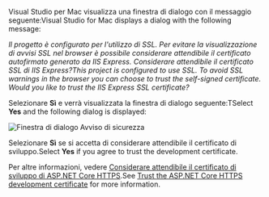 <span data-ttu-id="e4c04-101">Visual Studio per Mac visualizza una finestra di dialogo con il messaggio seguente:</span><span class="sxs-lookup"><span data-stu-id="e4c04-101">Visual Studio for Mac displays a dialog with the following message:</span></span>

<span data-ttu-id="e4c04-102">*Il progetto è configurato per l'utilizzo di SSL. Per evitare la visualizzazione di avvisi SSL nel browser è possibile considerare attendibile il certificato autofirmato generato da IIS Express. Considerare attendibile il certificato SSL di IIS Express?*</span><span class="sxs-lookup"><span data-stu-id="e4c04-102">*This project is configured to use SSL. To avoid SSL warnings in the browser you can choose to trust the self-signed certificate. Would you like to trust the IIS Express SSL certificate?*</span></span>

<span data-ttu-id="e4c04-103">Selezionare **Sì** e verrà visualizzata la finestra di dialogo seguente:</span><span class="sxs-lookup"><span data-stu-id="e4c04-103">TSelect **Yes** and the following dialog is displayed:</span></span>

![Finestra di dialogo Avviso di sicurezza](~/getting-started/_static/cert.png)

<span data-ttu-id="e4c04-105">Selezionare **Sì** se si accetta di considerare attendibile il certificato di sviluppo.</span><span class="sxs-lookup"><span data-stu-id="e4c04-105">Select **Yes** if you agree to trust the development certificate.</span></span>

<span data-ttu-id="e4c04-106">Per altre informazioni, vedere [Considerare attendibile il certificato di sviluppo di ASP.NET Core HTTPS](xref:security/enforcing-ssl#trust-the-aspnet-core-https-development-certificate-on-windows-and-macos).</span><span class="sxs-lookup"><span data-stu-id="e4c04-106">See [Trust the ASP.NET Core HTTPS development certificate](xref:security/enforcing-ssl#trust-the-aspnet-core-https-development-certificate-on-windows-and-macos) for more information.</span></span>